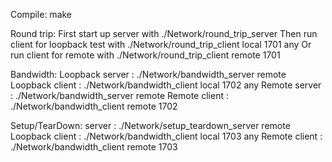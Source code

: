 Compile: make

Round trip: 
First start up server with ./Network/round_trip_server 
Then run client for loopback test with ./Network/round_trip_client local 1701 any
Or run client for remote with ./Network/round_trip_client remote 1701 <IPv6 Address>

Bandwidth:
Loopback server : ./Network/bandwidth_server remote
Loopback client : ./Network/bandwidth_client local 1702 any
Remote server : ./Network/bandwidth_server remote
Remote client : ./Network/bandwidth_client remote 1702 <IPv6 Address>

Setup/TearDown:
server : ./Network/setup_teardown_server remote
Loopback client : ./Network/bandwidth_client local 1703 any
Remote client : ./Network/bandwidth_client remote 1703 <IPv6 Address>